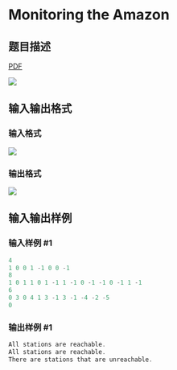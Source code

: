 # Monitoring the Amazon

## 题目描述

[problemUrl]: https://uva.onlinejudge.org/index.php?option=com_onlinejudge&Itemid=8&category=18&page=show_problem&problem=1628

[PDF](https://uva.onlinejudge.org/external/106/p10687.pdf)

![](https://cdn.luogu.com.cn/upload/vjudge_pic/UVA10687/b32d7978a7d3dd0f780b432af75abc680c4669fb.png)

## 输入输出格式

### 输入格式

![](https://cdn.luogu.com.cn/upload/vjudge_pic/UVA10687/82ee8e78247d90c2bd9691c8b209e87720d386c9.png)

### 输出格式

![](https://cdn.luogu.com.cn/upload/vjudge_pic/UVA10687/3487d9b123cb2c5a2207a4a54127dd850f01742a.png)

## 输入输出样例

### 输入样例 #1

```cpp
4
1 0 0 1 -1 0 0 -1
8
1 0 1 1 0 1 -1 1 -1 0 -1 -1 0 -1 1 -1
6
0 3 0 4 1 3 -1 3 -1 -4 -2 -5
0
```


### 输出样例 #1

```cpp
All stations are reachable.
All stations are reachable.
There are stations that are unreachable.
```


